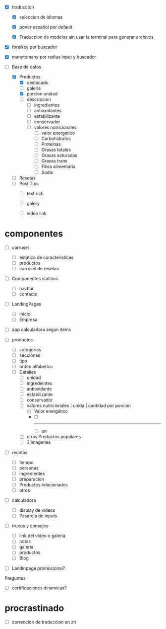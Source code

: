 - [x] traduccion
  - [x] seleccion de idiomas
  - [x] poner español por default
  - [x] Traduccion de modelos sin usar la terminal para generar archivos


- [x] foreikey por buscador
- [x] manytomany por radius input y buscador

- [ ] Base de datos
  - [x] Productos
    - [x] destacado
    - [ ] galeria
    - [x] porcion unidad
    - [ ] descripcion
      - [ ] ingredientes
      - [ ] antioxidantes
      - [ ] estabilizante
      - [ ] conservador
      - [ ] valores nutricionales
        - [ ] valor energetico
        - [ ] Carbohidratos
        - [ ] Proteínas
        - [ ] Grasas totales
        - [ ] Grasas saturadas
        - [ ] Grasas trans
        - [ ] Fibra alimentaria
        - [ ] Sodio
  - [ ] Resetas
  - [ ] Post Tips
    - [ ] text rich
    - [ ] galery
    - [ ] video link



# componentes
- [ ] carrusel 
  - [ ] estatico de caracteristicas
  - [ ] productos 
  - [ ] carrusel de resetas
- [ ] Componentes statcios
  - [ ] navbar
  - [ ] contacto
- [ ] LandingPages
  - [ ] Inicio
  - [ ] Empresa
- [ ] app calculadora segun items
- [ ] productos
  - [ ] categorias
  - [ ] secciones
  - [ ] tipo
  - [ ] orden alfabetico
  - [ ] Detalles
    - [ ] unidad
    - [ ] ingredientes
    - [ ] antioxidante
    - [ ] estabilizante
    - [ ] conservador
    - [ ] valores nutricionales | unida | cantidad por porcion
      - [ ] Valor energético
      - [ ] -----
        - [ ] un
    - [ ] otros Productos populares
    - [ ] 3 imagenes
- [ ] recetas
  - [ ] tiempo
  - [ ] personas
  - [ ] ingredientes
  - [ ] preparacion
  - [ ] Productos relacionados
  - [ ] otros
- [ ] calculadora
  - [ ] display de videos
  - [ ] Pasarela de inputs
- [ ] trucos y consejos
  - [ ] link del video o galeria
  - [ ] notas
  - [ ] galeria
  - [ ] productos
  - [ ] Blog
- [ ] Landinpage promocional?


Preguntas

- [ ] certificaciones dinamicas?


# procrastinado 
- [ ] correccion de traduccion en zh